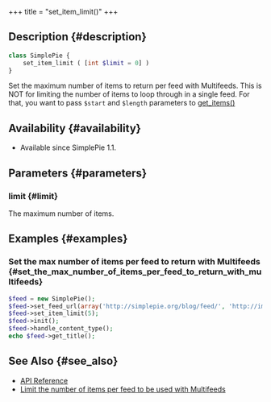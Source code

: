 +++
title = "set_item_limit()"
+++

## Description {#description}

```php
class SimplePie {
    set_item_limit ( [int $limit = 0] )
}
```

Set the maximum number of items to return per feed with Multifeeds. This is NOT for limiting the number of items to loop through in a single feed. For that, you want to pass `$start` and `$length` parameters to [get_items()](@/wiki/reference/simplepie/get_items.md)

## Availability {#availability}

- Available since SimplePie 1.1.

## Parameters {#parameters}

### limit {#limit}

The maximum number of items.

## Examples {#examples}

### Set the max number of items per feed to return with Multifeeds {#set_the_max_number_of_items_per_feed_to_return_with_multifeeds}

```php
$feed = new SimplePie();
$feed->set_feed_url(array('http://simplepie.org/blog/feed/', 'http://images.apple.com/main/rss/hotnews/hotnews.rss'));
$feed->set_item_limit(5);
$feed->init();
$feed->handle_content_type();
echo $feed->get_title();
```

## See Also {#see_also}

<div id="plugin__backlinks">

- [API Reference](@/wiki/reference/_index.md)
- [Limit the number of items per feed to be used with Multifeeds](@/wiki/tutorial/how_to_limit_the_number_of_items_displayed_per_feed_when_using_multifeeds.php.md)

</div>
